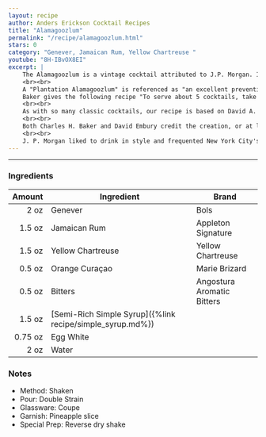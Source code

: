 ```yaml
---
layout: recipe
author: Anders Erickson Cocktail Recipes
title: "Alamagoozlum"
permalink: "/recipe/alamagoozlum.html"
stars: 0
category: "Genever, Jamaican Rum, Yellow Chartreuse "
youtube: "8H-IBvOX8EI"
excerpt: |
    The Alamagoozlum is a vintage cocktail attributed to J.P. Morgan. It's a complex drink with a unique flavor profile, combining a variety of spirits and liqueurs.
    <br><br>
    A "Plantation Alamagoozlum" is referenced as "an excellent preventive of colds and chills" in a 1935 column in <i>The Indianapolis News</i> and then as an Alamagoozlum in a 1937 edition of the <i>Louisville, Kentucky, Courier-Journal</i>. However, it most notably features in Charles H. Baker's 1939 <i>The Gentleman's Companion, Around the World with Jigger, Beaker and Flask</i> as "J. Pierpont Morgan's Alamagoozlum, the Personal Mix Credited to that Financier, Philanthropist, & Banker of a Bygone Era."
    Baker gives the following recipe "To serve about 5 cocktails, take 1 jigger each of Jamaica rum, gomme syrup, and yellow or green Chartreuse; add 1/2 pony yellow Curaçao and 1/2 pony of Angostura bitters. Add 2 scant ponies of Holland gin, the same of water; donate 1/2 the white of an egg and hard shake with lots of cracked ice. Serve in a Manhattan glass."
    <br><br>
    As with so many classic cocktails, our recipe is based on David A. Embury's 1948 <i>The Fine Art of Mixing Drinks</i>, where Embury says, "This cocktail is supposed to have been a specialty of the elder Morgan of the House of Morgan, which goes to prove as a bartender he was an excellent banker."
    <br><br>
    Both Charles H. Baker and David Embury credit the creation, or at least this cocktail's notoriety, to John Pierpont Morgan Sr. (1837 - 1913), a Wall Street banker and financier who headed the banking firm that went on to be known as J.P. Morgan and Co., then Morgan, Grenfell & Company.
    <br><br>
    J. P. Morgan liked to drink in style and frequented New York City's most fashionable clubs, including the Union Club. When his friend, John King, president of Erie Railroad, was blackballed from the Union Club, Morgan resigned and in 1891 established the Metropolitan Club of New York. He commissioned Stanford White to "...build me a club fit for gentlemen, forget the expense..." at One East 60th Street; on the corner of 5th Avenue. As the club's first President, he invited John King to be a charter member.
---
```


---

### Ingredients

|  Amount | Ingredient                                                | Brand                      |
| ------: | --------------------------------------------------------- | -------------------------- |
|    2 oz | Genever                                                   | Bols                       |
|  1.5 oz | Jamaican Rum                                              | Appleton Signature         |
|  1.5 oz | Yellow Chartreuse                                         | Yellow Chartreuse          |
|  0.5 oz | Orange Curaçao                                            | Marie Brizard              |
|  0.5 oz | Bitters                                                   | Angostura Aromatic Bitters |
|  1.5 oz | [Semi-Rich Simple Syrup]({%link recipe/simple_syrup.md%}) |
| 0.75 oz | Egg White                                                 |
|    2 oz | Water                                                     |

### Notes

- Method: Shaken
- Pour: Double Strain
- Glassware: Coupe
- Garnish: Pineapple slice
- Special Prep: Reverse dry shake
